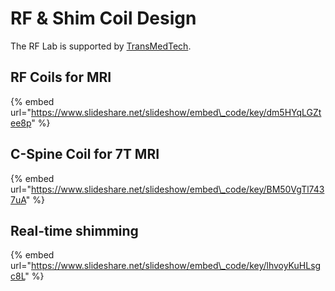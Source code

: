 # RF & Shim Coil Design

The RF Lab is supported by [TransMedTech](https://www.polymtl.ca/transmedtech/en/research-development/technology-platforms/imaging-technologies/design-and-manufacture-mri-antennas).

## RF Coils for MRI

{% embed url="https://www.slideshare.net/slideshow/embed\_code/key/dm5HYqLGZtee8p" %}

## C-Spine Coil for 7T MRI

{% embed url="https://www.slideshare.net/slideshow/embed\_code/key/BM50VgTl7437uA" %}

## Real-time shimming

{% embed url="https://www.slideshare.net/slideshow/embed\_code/key/lhvoyKuHLsgc8L" %}





